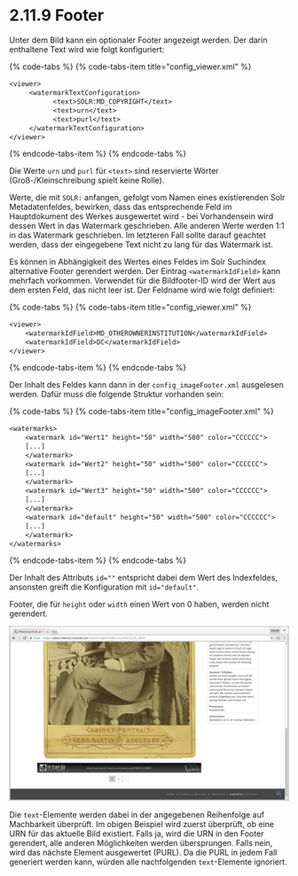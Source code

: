 # 2.11.9 Footer

Unter dem Bild kann ein optionaler Footer angezeigt werden. Der darin enthaltene Text wird wie folgt konfiguriert:

{% code-tabs %}
{% code-tabs-item title="config\_viewer.xml" %}
```markup
<viewer>
     <watermarkTextConfiguration>
           <text>SOLR:MD_COPYRIGHT</text>
           <text>urn</text>
           <text>purl</text>
     </watermarkTextConfiguration>
</viewer>
```
{% endcode-tabs-item %}
{% endcode-tabs %}

Die Werte `urn` und `purl` für `<text>` sind reservierte Wörter \(Groß-/Kleinschreibung spielt keine Rolle\).

Werte, die mit `SOLR:` anfangen, gefolgt vom Namen eines existierenden Solr Metadatenfeldes, bewirken, dass das entsprechende Feld im Hauptdokument des Werkes ausgewertet wird - bei Vorhandensein wird dessen Wert in das Watermark geschrieben. Alle anderen Werte werden 1:1 in das Watermark geschrieben. Im letzteren Fall sollte darauf geachtet werden, dass der eingegebene Text nicht zu lang für das Watermark ist. 

Es können in Abhängigkeit des Wertes eines Feldes im Solr Suchindex alternative Footer gerendert werden. Der Eintrag `<watermarkIdField>` kann mehrfach vorkommen. Verwendet für die Bildfooter-ID wird der Wert aus dem ersten Feld, das nicht leer ist. Der Feldname wird wie folgt definiert:

{% code-tabs %}
{% code-tabs-item title="config\_viewer.xml" %}
```markup
<viewer>
    <watermarkIdField>MD_OTHEROWNERINSTITUTION</watermarkIdField>
    <watermarkIdField>DC</watermarkIdField>
</viewer>
```
{% endcode-tabs-item %}
{% endcode-tabs %}

Der Inhalt des Feldes kann dann in der `config_imageFooter.xml` ausgelesen werden. Dafür muss die folgende Struktur vorhanden sein:

{% code-tabs %}
{% code-tabs-item title="config\_imageFooter.xml" %}
```markup
<watermarks>
    <watermark id="Wert1" height="50" width="500" color="CCCCCC">
    [...]
    </watermark>
    <watermark id="Wert2" height="50" width="500" color="CCCCCC">
    [...]
    </watermark>
    <watermark id="Wert3" height="50" width="500" color="CCCCCC">
    [...]
    </watermark>
    <watermark id="default" height="50" width="500" color="CCCCCC">
    [...]
    </watermark>
</watermarks>
```
{% endcode-tabs-item %}
{% endcode-tabs %}

Der Inhalt des Attributs `id=""` entspricht dabei dem Wert des Indexfeldes, ansonsten greift die Konfiguration mit `id="default"`.

Footer, die für `height` oder `width` einen Wert von 0 haben, werden nicht gerendert.

![Footer unter dem Bild](../../.gitbook/assets/footer.png)

Die `text`-Elemente werden dabei in der angegebenen Reihenfolge auf Machbarkeit überprüft. Im obigen Beispiel wird zuerst überprüft, ob eine URN für das aktuelle Bild existiert. Falls ja, wird die URN in den Footer gerendert, alle anderen Möglichkeiten werden übersprungen. Falls nein, wird das nächste Element ausgewertet \(PURL\). Da die PURL in jedem Fall generiert werden kann, würden alle nachfolgenden `text`-Elemente ignoriert.

